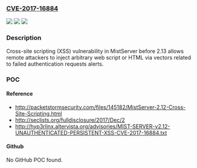 ### [CVE-2017-16884](https://cve.mitre.org/cgi-bin/cvename.cgi?name=CVE-2017-16884)
![](https://img.shields.io/static/v1?label=Product&message=n%2Fa&color=blue)
![](https://img.shields.io/static/v1?label=Version&message=n%2Fa&color=blue)
![](https://img.shields.io/static/v1?label=Vulnerability&message=n%2Fa&color=brighgreen)

### Description

Cross-site scripting (XSS) vulnerability in MistServer before 2.13 allows remote attackers to inject arbitrary web script or HTML via vectors related to failed authentication requests alerts.

### POC

#### Reference
- http://packetstormsecurity.com/files/145182/MistServer-2.12-Cross-Site-Scripting.html
- http://seclists.org/fulldisclosure/2017/Dec/2
- http://hyp3rlinx.altervista.org/advisories/MIST-SERVER-v2.12-UNAUTHENTICATED-PERSISTENT-XSS-CVE-2017-16884.txt

#### Github
No GitHub POC found.

